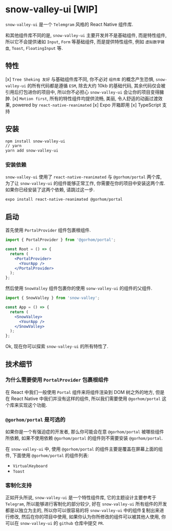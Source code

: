 # snow-valley-ui [WIP]

`snow-valley-ui` 是一个 `Telemgram` 风格的 React Native 组件库.

和其他组件库不同的是, `snow-valley-ui` 主要开发并不是基础组件, 而是特性组件, 所以它不会提供诸如 `Input`, `Form` 等基础组件, 而是提供特性组件, 例如 `虚拟数字键盘`, `Toast`, `FloatingInput` 等.

## 特性
[x] `Tree Sheking 友好` 与基础组件库不同, 你不必对 `组件库` 的概念产生恐惧, `snow-valley-ui` 的所有代码都是遵循 `ESM`, 除去大约 10kb 的基础代码, 其余代码仅会被引用后打包进你的项目中, 所以你不必担心 `snow-valley-ui` 会让你的项目变得臃肿.
[x] `Motion first`, 所有的特性组件均提供流畅, 美丽, 令人舒适的动画过渡效果, powered by `react-native-reanimated`
[x] Expo 开箱即用
[x] TypeScript 支持

## 安装

```bash
npm install snow-valley-ui
// yarn
yarn add snow-valley-ui
```

### 安装依赖
`snow-valley-ui` 使用了 `react-native-reanimated` 与 `@gorhom/portal` 两个库, 为了让 `snow-valley-ui` 的组件能够正常工作, 你需要在你的项目中安装这两个库.
如果你已经安装了这两个依赖, 请跳过这一步.
```bash
expo install react-native-reanimated @gorhom/portal
```

## 启动

首先使用 `PortalProvider` 组件包裹根组件.

```jsx
import { PortalProvider } from '@gorhom/portal';

const Root = () => {
  return (
    <PortalProvider>
      <YourApp />
    </PortalProvider>
  );
};
```

然后使用 `SnowValley` 组件包裹你的使用 `sonw-valley-ui` 的组件的父组件.

```jsx
import { SnowValley } from 'snow-valley';

const App = () => {
  return (
    <SnowValley>
      <YourApp />
    </SnowValley>
  );
};
```

Ok, 现在你可以探索 `snow-valley-ui` 的所有特性了.

## 技术细节

### 为什么需要使用 `PortalProvider` 包裹根组件

在 React 中我们一般使用 `Portal` 组件来将组件渲染到 DOM 树之外的地方, 但是在 React Native 中我们并没有这样的组件, 所以我们需要使用 `@gorhom/portal` 这个库来实现这个功能.

### `@gorhom/portal` 是可选的

如果你是一个有强迫症的开发者, 那么你可能会在意 `@gorhom/portal` 被哪些组件所依赖, 如果不使用依赖 `@gorhom/portal` 的组件则不需要安装 `@gorhom/portal`.

在 `snow-valley-ui` 中, 使用 `@gorhom/portal` 的组件主要是覆盖在屏幕上面的组件, 下面使用 `@gorhom/portal` 的组件列表:

- `VirtualKeyboard`
- `Toast`

### 客制化支持

正如开头所说, `snow-valley-ui` 是一个特性组件库, 它的主题设计主要参考于 `Telegram`, 所以能够进行客制化的部分较少, 好在 `snow-valley-ui` 所有组件的开发都是以独立为主的, 所以你可以很容易的将 `snow-valley-ui` 中的组件复制出来进行修改, 然后在你的项目中使用, 如果你认为你所修改的组件可以被其他人使用, 你可以在 `snow-valley-ui` 的 `github` 仓库中提交 `PR`.


